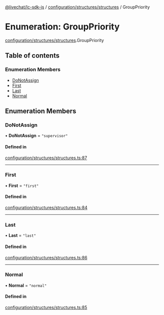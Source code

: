 [@livechat/lc-sdk-js](../README.md) / [configuration/structures/structures](../modules/configuration_structures_structures.md) / GroupPriority

# Enumeration: GroupPriority

[configuration/structures/structures](../modules/configuration_structures_structures.md).GroupPriority

## Table of contents

### Enumeration Members

- [DoNotAssign](configuration_structures_structures.GroupPriority.md#donotassign)
- [First](configuration_structures_structures.GroupPriority.md#first)
- [Last](configuration_structures_structures.GroupPriority.md#last)
- [Normal](configuration_structures_structures.GroupPriority.md#normal)

## Enumeration Members

### DoNotAssign

• **DoNotAssign** = ``"supervisor"``

#### Defined in

[configuration/structures/structures.ts:87](https://github.com/livechat/lc-sdk-js/blob/c7b3817/src/configuration/structures/structures.ts#L87)

___

### First

• **First** = ``"first"``

#### Defined in

[configuration/structures/structures.ts:84](https://github.com/livechat/lc-sdk-js/blob/c7b3817/src/configuration/structures/structures.ts#L84)

___

### Last

• **Last** = ``"last"``

#### Defined in

[configuration/structures/structures.ts:86](https://github.com/livechat/lc-sdk-js/blob/c7b3817/src/configuration/structures/structures.ts#L86)

___

### Normal

• **Normal** = ``"normal"``

#### Defined in

[configuration/structures/structures.ts:85](https://github.com/livechat/lc-sdk-js/blob/c7b3817/src/configuration/structures/structures.ts#L85)
